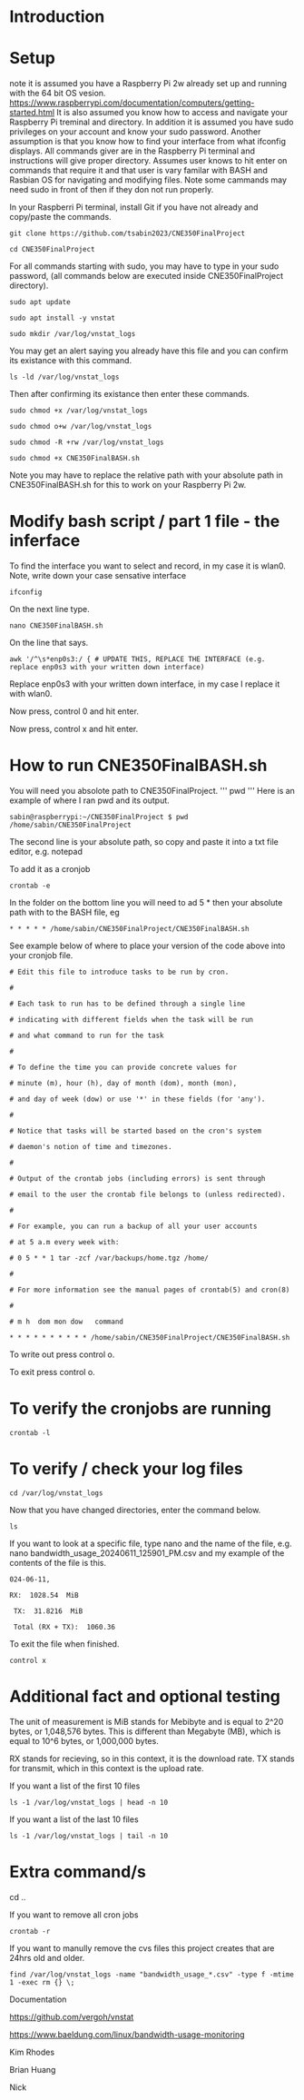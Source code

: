 # Introduction

# Setup

note it is assumed you have a Raspberry Pi 2w already set up and running with the 64 bit OS vesion.
https://www.raspberrypi.com/documentation/computers/getting-started.html
It is also assumed you know how to access and navigate your Raspberry Pi treminal and directory.
In addition it is assumed you have sudo privileges on your account and know your sudo password.
Another assumption is that you know how to find your interface from what ifconfig displays.
All commands giver are in the Raspberry Pi terminal and instructions will give proper directory.
Assumes user knows to hit enter on commands that require it and that user is vary familar with BASH and Rasbian OS for navigating and modifying files. 
Note some cammands may need sudo in front of then if they don not run properly. 

In your Raspberri Pi terminal, install Git if you have not already and copy/paste the commands.
```
git clone https://github.com/tsabin2023/CNE350FinalProject
```
```
cd CNE350FinalProject
```
For all commands starting with sudo, you may have to type in your sudo password,
(all commands below are executed inside CNE350FinalProject directory).
```
sudo apt update

sudo apt install -y vnstat

sudo mkdir /var/log/vnstat_logs
```
You may get an alert saying you already have this file and you can confirm its existance with this command.
```
ls -ld /var/log/vnstat_logs
```
Then after confirming its existance then enter these commands. 
```
sudo chmod +x /var/log/vnstat_logs

sudo chmod o+w /var/log/vnstat_logs

sudo chmod -R +rw /var/log/vnstat_logs

sudo chmod +x CNE350FinalBASH.sh

```
Note you may have to replace the relative path with your absolute path in CNE350FinalBASH.sh for this to work on your Raspberry Pi 2w. 


# Modify bash script / part 1 file - the inferface
To find the interface you want to select and record, in my case it is wlan0. Note, write down your case sensative interface
```
ifconfig
```
On the next line type.
``` 
nano CNE350FinalBASH.sh
```
On the line that says.
```
awk '/^\s*enp0s3:/ { # UPDATE THIS, REPLACE THE INTERFACE (e.g. replace enp0s3 with your written down interface)
```
Replace enp0s3 with your written down interface, in my case I replace it with wlan0.

Now press, control 0 and hit enter.

Now press, control x and hit enter.


# How to run CNE350FinalBASH.sh

You will need you absolote path to CNE350FinalProject. 
'''
pwd
'''
Here is an example of where I ran pwd and its output.
```
sabin@raspberrypi:~/CNE350FinalProject $ pwd
/home/sabin/CNE350FinalProject
```
The second line is your absolute path, so copy and paste it into a txt file editor, e.g. notepad

To add it as a cronjob
```
crontab -e
```
In the folder on the bottom line you will need to ad 5 * then your absolute path with to the BASH file, eg

```
* * * * * /home/sabin/CNE350FinalProject/CNE350FinalBASH.sh
```
See example below of where to place your version of the code above into your cronjob file. 
```
# Edit this file to introduce tasks to be run by cron.

# 

# Each task to run has to be defined through a single line

# indicating with different fields when the task will be run

# and what command to run for the task

# 

# To define the time you can provide concrete values for

# minute (m), hour (h), day of month (dom), month (mon),

# and day of week (dow) or use '*' in these fields (for 'any').

# 

# Notice that tasks will be started based on the cron's system

# daemon's notion of time and timezones.

# 

# Output of the crontab jobs (including errors) is sent through

# email to the user the crontab file belongs to (unless redirected).

# 

# For example, you can run a backup of all your user accounts

# at 5 a.m every week with:

# 0 5 * * 1 tar -zcf /var/backups/home.tgz /home/

# 

# For more information see the manual pages of crontab(5) and cron(8)

# 

# m h  dom mon dow   command

* * * * * * * * * * /home/sabin/CNE350FinalProject/CNE350FinalBASH.sh

```
To write out press control o.

To exit press control o.

# To verify the cronjobs are running
```
crontab -l
```

# To verify / check your log files
```
cd /var/log/vnstat_logs
```
Now that you have changed directories, enter the command below. 
```
ls
```
If you want to look at a specific file, type nano and the name of the file, e.g. nano bandwidth_usage_20240611_125901_PM.csv
and my example of the contents of the file is this.

```
024-06-11,

RX:  1028.54  MiB

 TX:  31.8216  MiB

 Total (RX + TX):  1060.36
```

To exit the file when finished.
```
control x
```
# Additional fact and optional testing
The unit of measurement is MiB stands for Mebibyte and is equal to 2^20 bytes, or 1,048,576 bytes. This is different than Megabyte (MB), which is equal to 10^6 bytes, or 1,000,000 bytes.

RX stands for recieving, so in this context, it is the download rate.
TX stands for transmit, which in this context is the upload rate. 

If you want a list of the first 10 files
```
ls -1 /var/log/vnstat_logs | head -n 10
```

If you want a list of the last 10 files
```
ls -1 /var/log/vnstat_logs | tail -n 10
```

# Extra command/s

cd ..

If you want to remove all cron jobs
```
crontab -r
```
If you want to manully remove the cvs files this project creates that are 24hrs old and older.
```
find /var/log/vnstat_logs -name "bandwidth_usage_*.csv" -type f -mtime 1 -exec rm {} \;
```

Documentation 

https://github.com/vergoh/vnstat

https://www.baeldung.com/linux/bandwidth-usage-monitoring

Kim Rhodes

Brian Huang

Nick
